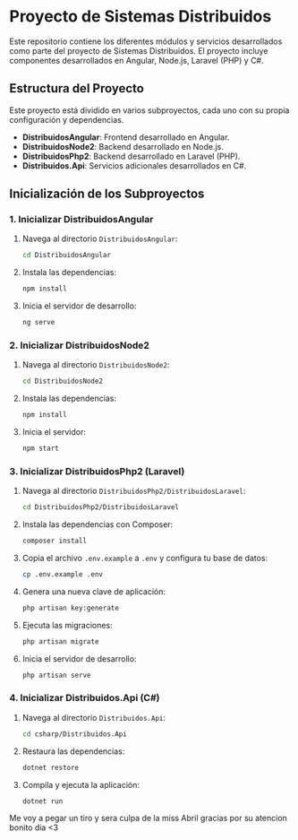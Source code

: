 # Proyecto de Sistemas Distribuidos

Este repositorio contiene los diferentes módulos y servicios desarrollados como parte del proyecto de Sistemas Distribuidos. El proyecto incluye componentes desarrollados en Angular, Node.js, Laravel (PHP) y C#.

## Estructura del Proyecto

Este proyecto está dividido en varios subproyectos, cada uno con su propia configuración y dependencias.

- **DistribuidosAngular**: Frontend desarrollado en Angular.
- **DistribuidosNode2**: Backend desarrollado en Node.js.
- **DistribuidosPhp2**: Backend desarrollado en Laravel (PHP).
- **Distribuidos.Api**: Servicios adicionales desarrollados en C#.

## Inicialización de los Subproyectos

### 1. Inicializar DistribuidosAngular

1. Navega al directorio `DistribuidosAngular`:

    ```sh
    cd DistribuidosAngular
    ```

2. Instala las dependencias:

    ```sh
    npm install
    ```

3. Inicia el servidor de desarrollo:

    ```sh
    ng serve
    ```

### 2. Inicializar DistribuidosNode2

1. Navega al directorio `DistribuidosNode2`:

    ```sh
    cd DistribuidosNode2
    ```

2. Instala las dependencias:

    ```sh
    npm install
    ```

3. Inicia el servidor:

    ```sh
    npm start
    ```

### 3. Inicializar DistribuidosPhp2 (Laravel)

1. Navega al directorio `DistribuidosPhp2/DistribuidosLaravel`:

    ```sh
    cd DistribuidosPhp2/DistribuidosLaravel
    ```

2. Instala las dependencias con Composer:

    ```sh
    composer install
    ```

3. Copia el archivo `.env.example` a `.env` y configura tu base de datos:

    ```sh
    cp .env.example .env
    ```

4. Genera una nueva clave de aplicación:

    ```sh
    php artisan key:generate
    ```

5. Ejecuta las migraciones:

    ```sh
    php artisan migrate
    ```

6. Inicia el servidor de desarrollo:

    ```sh
    php artisan serve
    ```

### 4. Inicializar Distribuidos.Api (C#)

1. Navega al directorio `Distribuidos.Api`:

    ```sh
    cd csharp/Distribuidos.Api
    ```

2. Restaura las dependencias:

    ```sh
    dotnet restore
    ```

3. Compila y ejecuta la aplicación:

    ```sh
    dotnet run
    ```







Me voy a pegar un tiro y sera culpa de la miss Abril gracias por su atencion bonito dia <3
